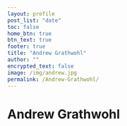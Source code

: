 ```yaml
---
layout: profile
post_list: "date"
toc: false
home_btn: true
btn_text: true
footer: true
title: "Andrew Grathwohl"
author: ""
encrypted_text: false
image: /img/andrew.jpg
permalink: /Andrew-Grathwohl/
---
```

# Andrew Grathwohl

